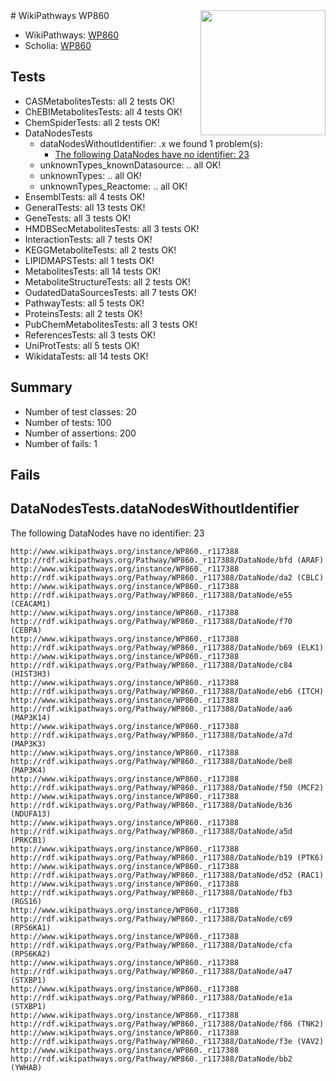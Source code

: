 <img style="float: right; width: 200px" src="https://upload.wikimedia.org/wikipedia/commons/thumb/8/83/Wplogo_with_text_500.png/640px-Wplogo_with_text_500.png" />
# WikiPathways WP860

* WikiPathways: [WP860](https://identifiers.org/wikipathways:WP860)
* Scholia: [WP860](https://scholia.toolforge.org/wikipathways/WP860)
## Tests
* CASMetabolitesTests: all 2 tests OK!
* ChEBIMetabolitesTests: all 4 tests OK!
* ChemSpiderTests: all 2 tests OK!
* DataNodesTests
    * dataNodesWithoutIdentifier: .x we found 1 problem(s):
        * [The following DataNodes have no identifier: 23](#8792c4b2)
    * unknownTypes_knownDatasource: .. all OK!
    * unknownTypes: .. all OK!
    * unknownTypes_Reactome: .. all OK!
* EnsemblTests: all 4 tests OK!
* GeneralTests: all 13 tests OK!
* GeneTests: all 3 tests OK!
* HMDBSecMetabolitesTests: all 3 tests OK!
* InteractionTests: all 7 tests OK!
* KEGGMetaboliteTests: all 2 tests OK!
* LIPIDMAPSTests: all 1 tests OK!
* MetabolitesTests: all 14 tests OK!
* MetaboliteStructureTests: all 2 tests OK!
* OudatedDataSourcesTests: all 7 tests OK!
* PathwayTests: all 5 tests OK!
* ProteinsTests: all 2 tests OK!
* PubChemMetabolitesTests: all 3 tests OK!
* ReferencesTests: all 3 tests OK!
* UniProtTests: all 5 tests OK!
* WikidataTests: all 14 tests OK!


## Summary

* Number of test classes: 20
* Number of tests: 100
* Number of assertions: 200
* Number of fails: 1

## Fails

<a name="8792c4b2" />

## DataNodesTests.dataNodesWithoutIdentifier

The following DataNodes have no identifier: 23
```
http://www.wikipathways.org/instance/WP860._r117388 http://rdf.wikipathways.org/Pathway/WP860._r117388/DataNode/bfd (ARAF)
http://www.wikipathways.org/instance/WP860._r117388 http://rdf.wikipathways.org/Pathway/WP860._r117388/DataNode/da2 (CBLC)
http://www.wikipathways.org/instance/WP860._r117388 http://rdf.wikipathways.org/Pathway/WP860._r117388/DataNode/e55 (CEACAM1)
http://www.wikipathways.org/instance/WP860._r117388 http://rdf.wikipathways.org/Pathway/WP860._r117388/DataNode/f70 (CEBPA)
http://www.wikipathways.org/instance/WP860._r117388 http://rdf.wikipathways.org/Pathway/WP860._r117388/DataNode/b69 (ELK1)
http://www.wikipathways.org/instance/WP860._r117388 http://rdf.wikipathways.org/Pathway/WP860._r117388/DataNode/c84 (HIST3H3)
http://www.wikipathways.org/instance/WP860._r117388 http://rdf.wikipathways.org/Pathway/WP860._r117388/DataNode/eb6 (ITCH)
http://www.wikipathways.org/instance/WP860._r117388 http://rdf.wikipathways.org/Pathway/WP860._r117388/DataNode/aa6 (MAP3K14)
http://www.wikipathways.org/instance/WP860._r117388 http://rdf.wikipathways.org/Pathway/WP860._r117388/DataNode/a7d (MAP3K3)
http://www.wikipathways.org/instance/WP860._r117388 http://rdf.wikipathways.org/Pathway/WP860._r117388/DataNode/be8 (MAP3K4)
http://www.wikipathways.org/instance/WP860._r117388 http://rdf.wikipathways.org/Pathway/WP860._r117388/DataNode/f50 (MCF2)
http://www.wikipathways.org/instance/WP860._r117388 http://rdf.wikipathways.org/Pathway/WP860._r117388/DataNode/b36 (NDUFA13)
http://www.wikipathways.org/instance/WP860._r117388 http://rdf.wikipathways.org/Pathway/WP860._r117388/DataNode/a5d (PRKCB1)
http://www.wikipathways.org/instance/WP860._r117388 http://rdf.wikipathways.org/Pathway/WP860._r117388/DataNode/b19 (PTK6)
http://www.wikipathways.org/instance/WP860._r117388 http://rdf.wikipathways.org/Pathway/WP860._r117388/DataNode/d52 (RAC1)
http://www.wikipathways.org/instance/WP860._r117388 http://rdf.wikipathways.org/Pathway/WP860._r117388/DataNode/fb3 (RGS16)
http://www.wikipathways.org/instance/WP860._r117388 http://rdf.wikipathways.org/Pathway/WP860._r117388/DataNode/c69 (RPS6KA1)
http://www.wikipathways.org/instance/WP860._r117388 http://rdf.wikipathways.org/Pathway/WP860._r117388/DataNode/cfa (RPS6KA2)
http://www.wikipathways.org/instance/WP860._r117388 http://rdf.wikipathways.org/Pathway/WP860._r117388/DataNode/a47 (STXBP1)
http://www.wikipathways.org/instance/WP860._r117388 http://rdf.wikipathways.org/Pathway/WP860._r117388/DataNode/e1a (STXBP1)
http://www.wikipathways.org/instance/WP860._r117388 http://rdf.wikipathways.org/Pathway/WP860._r117388/DataNode/f86 (TNK2)
http://www.wikipathways.org/instance/WP860._r117388 http://rdf.wikipathways.org/Pathway/WP860._r117388/DataNode/f3e (VAV2)
http://www.wikipathways.org/instance/WP860._r117388 http://rdf.wikipathways.org/Pathway/WP860._r117388/DataNode/bb2 (YWHAB)
```

